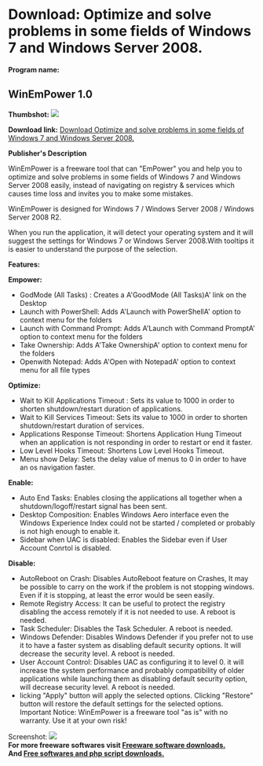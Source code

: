 # Download: Optimize and solve problems in some fields of Windows 7 and Windows Server 2008.

**Program name:**

## WinEmPower 1.0

  
**Thumbshot:** ![](http://www.freewarefiles.com/screenshot/winempower_md.jpg)   
  
**Download link:** [Download Optimize and solve problems in some fields of Windows 7 and Windows Server 2008.](http://freesoftwares.boysofts.com/WinEmPower_program_57859.html)  
  


**Publisher's Description**  
  


WinEmPower is a freeware tool that can "EmPower" you and help you to optimize and solve problems in some fields of Windows 7 and Windows Server 2008 easily, instead of navigating on registry & services which causes time loss and invites you to make some mistakes. 

WinEmPower is designed for Windows 7 / Windows Server 2008 / Windows Server 2008 R2.

When you run the application, it will detect your operating system and it will suggest the settings for Windows 7 or Windows Server 2008.With tooltips it is easier to understand the purpose of the selection.

**Features:**

**Empower:**

  * GodMode (All Tasks) : Creates a A'GoodMode (All Tasks)A' link on the Desktop 
  * Launch with PowerShell: Adds A'Launch with PowerShellA' option to context menu for the folders 
  * Launch with Command Prompt: Adds A'Launch with Command PromptA' option to context menu for the folders 
  * Take Ownership: Adds A'Take OwnershipA' option to context menu for the folders 
  * Openwith Notepad: Adds A'Open with NotepadA' option to context menu for all file types 

**Optimize:**

  * Wait to Kill Applications Timeout : Sets its value to 1000 in order to shorten shutdown/restart duration of applications. 
  * Wait to Kill Services Timeout: Sets its value to 1000 in order to shorten shutdown/restart duration of services. 
  * Applications Response Timeout: Shortens Application Hung Timeout when an application is not responding in order to restart or end it faster. 
  * Low Level Hooks Timeout: Shortens Low Level Hooks Timeout. 
  * Menu show Delay: Sets the delay value of menus to 0 in order to have an os navigation faster. 

**Enable:**

  * Auto End Tasks: Enables closing the applications all together when a shutdown/logoff/restart signal has been sent. 
  * Desktop Composition: Enables Windows Aero interface even the Windows Experience Index could not be started / completed or probably is not high enough to enable it. 
  * Sidebar when UAC is disabled: Enables the Sidebar even if User Account Conrtol is disabled. 

**Disable:**

  * AutoReboot on Crash: Disables AutoReboot feature on Crashes, It may be possible to carry on the work if the problem is not stopping windows. Even if it is stopping, at least the error would be seen easily. 
  * Remote Registry Access: It can be useful to protect the registry disabling the access remotely if it is not needed to use. A reboot is needed. 
  * Task Scheduler: Disables the Task Scheduler. A reboot is needed. 
  * Windows Defender: Disables Windows Defender if you prefer not to use it to have a faster system as disabling default security options. It will decrease the security level. A reboot is needed. 
  * User Account Control: Disables UAC as configuring it to level 0. it will increase the system performance and probably compatibility of older applications while launching them as disabling default security option, will decrease security level. A reboot is needed. 
  * licking "Apply" button will apply the selected options. Clicking "Restore" button will restore the default settings for the selected options. 
Important Notice: WinEmPower is a freeware tool "as is" with no warranty. Use it at your own risk! 

  
  
Screenshot: ![](http://www.freewarefiles.com/screenshot/winempower.jpg)   
**For more freeware softwares visit [Freeware software downloads.](http://freesoftwares.boysofts.com/)**   
**And [Free softwares and php script downloads.](http://www.boysofts.com/)**
